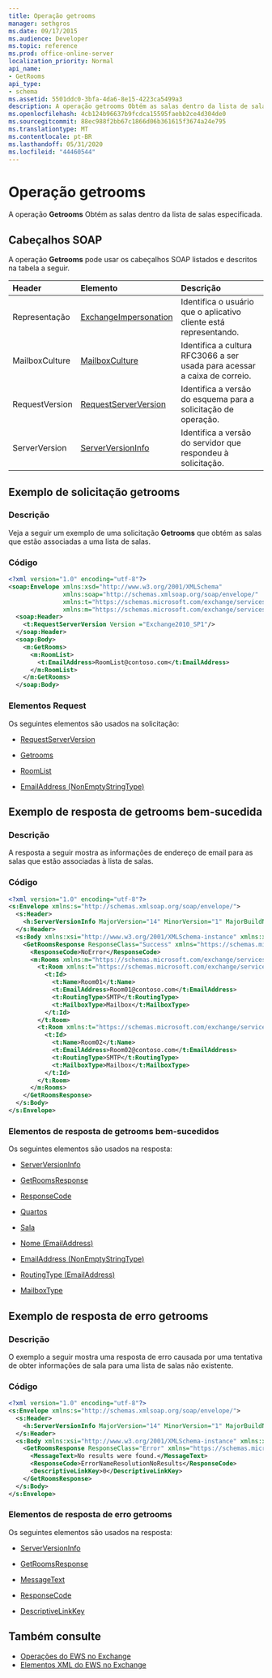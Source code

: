 ```yaml
---
title: Operação getrooms
manager: sethgros
ms.date: 09/17/2015
ms.audience: Developer
ms.topic: reference
ms.prod: office-online-server
localization_priority: Normal
api_name:
- GetRooms
api_type:
- schema
ms.assetid: 5501ddc0-3bfa-4da6-8e15-4223ca5499a3
description: A operação getrooms Obtém as salas dentro da lista de salas especificada.
ms.openlocfilehash: 4cb124b96637b9fcdca15595faebb2ce4d304de0
ms.sourcegitcommit: 88ec988f2bb67c1866d06b361615f3674a24e795
ms.translationtype: MT
ms.contentlocale: pt-BR
ms.lasthandoff: 05/31/2020
ms.locfileid: "44460544"
---
```

# <a name="getrooms-operation"></a>Operação getrooms

A operação **Getrooms** Obtém as salas dentro da lista de salas especificada. 
  
## <a name="soap-headers"></a>Cabeçalhos SOAP

A operação **Getrooms** pode usar os cabeçalhos SOAP listados e descritos na tabela a seguir. 
  
|**Header**|**Elemento**|**Descrição**|
|:-----|:-----|:-----|
|Representação  <br/> |[ExchangeImpersonation](exchangeimpersonation.md) <br/> |Identifica o usuário que o aplicativo cliente está representando.  <br/> |
|MailboxCulture  <br/> |[MailboxCulture](mailboxculture.md) <br/> |Identifica a cultura RFC3066 a ser usada para acessar a caixa de correio.  <br/> |
|RequestVersion  <br/> |[RequestServerVersion](requestserverversion.md) <br/> |Identifica a versão do esquema para a solicitação de operação.  <br/> |
|ServerVersion  <br/> |[ServerVersionInfo](serverversioninfo.md) <br/> |Identifica a versão do servidor que respondeu à solicitação.  <br/> |
   
## <a name="getrooms-request-example"></a>Exemplo de solicitação getrooms

### <a name="description"></a>Descrição

Veja a seguir um exemplo de uma solicitação **Getrooms** que obtém as salas que estão associadas a uma lista de salas. 
  
### <a name="code"></a>Código

```XML
<?xml version="1.0" encoding="utf-8"?>
<soap:Envelope xmlns:xsd="http://www.w3.org/2001/XMLSchema"
               xmlns:soap="http://schemas.xmlsoap.org/soap/envelope/"
               xmlns:t="https://schemas.microsoft.com/exchange/services/2006/types"
               xmlns:m="https://schemas.microsoft.com/exchange/services/2006/messages">
  <soap:Header>
    <t:RequestServerVersion Version ="Exchange2010_SP1"/>
  </soap:Header>
  <soap:Body>
    <m:GetRooms>
      <m:RoomList>
        <t:EmailAddress>RoomList@contoso.com</t:EmailAddress>
      </m:RoomList>
    </m:GetRooms>
  </soap:Body>

```

### <a name="request-elements"></a>Elementos Request

Os seguintes elementos são usados na solicitação:
  
- [RequestServerVersion](requestserverversion.md)
    
- [Getrooms](getrooms.md)
    
- [RoomList](roomlist.md)
    
- [EmailAddress (NonEmptyStringType)](emailaddress-nonemptystringtype.md)
    
## <a name="successful-getrooms-response-example"></a>Exemplo de resposta de getrooms bem-sucedida

### <a name="description"></a>Descrição

A resposta a seguir mostra as informações de endereço de email para as salas que estão associadas à lista de salas.
  
### <a name="code"></a>Código

```xml
<?xml version="1.0" encoding="utf-8"?>
<s:Envelope xmlns:s="http://schemas.xmlsoap.org/soap/envelope/">
  <s:Header>
    <h:ServerVersionInfo MajorVersion="14" MinorVersion="1" MajorBuildNumber="164" MinorBuildNumber="0" Version="Exchange2010_SP1" xmlns:h="https://schemas.microsoft.com/exchange/services/2006/types" xmlns="https://schemas.microsoft.com/exchange/services/2006/types" xmlns:xsi="http://www.w3.org/2001/XMLSchema-instance" xmlns:xsd="http://www.w3.org/2001/XMLSchema"/>
  </s:Header>
  <s:Body xmlns:xsi="http://www.w3.org/2001/XMLSchema-instance" xmlns:xsd="http://www.w3.org/2001/XMLSchema">
    <GetRoomsResponse ResponseClass="Success" xmlns="https://schemas.microsoft.com/exchange/services/2006/messages">
      <ResponseCode>NoError</ResponseCode>
      <m:Rooms xmlns:m="https://schemas.microsoft.com/exchange/services/2006/messages">
        <t:Room xmlns:t="https://schemas.microsoft.com/exchange/services/2006/types">
          <t:Id>
            <t:Name>Room01</t:Name>
            <t:EmailAddress>Room01@contoso.com</t:EmailAddress>
            <t:RoutingType>SMTP</t:RoutingType>
            <t:MailboxType>Mailbox</t:MailboxType>
          </t:Id>
        </t:Room>
        <t:Room xmlns:t="https://schemas.microsoft.com/exchange/services/2006/types">
          <t:Id>
            <t:Name>Room02</t:Name>
            <t:EmailAddress>Room02@contoso.com</t:EmailAddress>
            <t:RoutingType>SMTP</t:RoutingType>
            <t:MailboxType>Mailbox</t:MailboxType>
          </t:Id>
        </t:Room>
      </m:Rooms>
    </GetRoomsResponse>
  </s:Body>
</s:Envelope>
```

### <a name="successful-getrooms-response-elements"></a>Elementos de resposta de getrooms bem-sucedidos

Os seguintes elementos são usados na resposta:
  
- [ServerVersionInfo](serverversioninfo.md)
    
- [GetRoomsResponse](getroomsresponse.md)
    
- [ResponseCode](responsecode.md)
    
- [Quartos](rooms.md)
    
- [Sala](room.md)
    
- [Nome (EmailAddress)](name-emailaddress.md)
    
- [EmailAddress (NonEmptyStringType)](emailaddress-nonemptystringtype.md)
    
- [RoutingType (EmailAddress)](routingtype-emailaddress.md)
    
- [MailboxType](mailboxtype.md)
    
## <a name="getrooms-error-response-example"></a>Exemplo de resposta de erro getrooms

### <a name="description"></a>Descrição

O exemplo a seguir mostra uma resposta de erro causada por uma tentativa de obter informações de sala para uma lista de salas não existente.
  
### <a name="code"></a>Código

```XML
<?xml version="1.0" encoding="utf-8"?>
<s:Envelope xmlns:s="http://schemas.xmlsoap.org/soap/envelope/">
  <s:Header>
    <h:ServerVersionInfo MajorVersion="14" MinorVersion="1" MajorBuildNumber="164" MinorBuildNumber="0" Version="Exchange2010_SP1" xmlns:h="https://schemas.microsoft.com/exchange/services/2006/types" xmlns="https://schemas.microsoft.com/exchange/services/2006/types" xmlns:xsi="http://www.w3.org/2001/XMLSchema-instance" xmlns:xsd="http://www.w3.org/2001/XMLSchema"/>
  </s:Header>
  <s:Body xmlns:xsi="http://www.w3.org/2001/XMLSchema-instance" xmlns:xsd="http://www.w3.org/2001/XMLSchema">
    <GetRoomsResponse ResponseClass="Error" xmlns="https://schemas.microsoft.com/exchange/services/2006/messages">
      <MessageText>No results were found.</MessageText>
      <ResponseCode>ErrorNameResolutionNoResults</ResponseCode>
      <DescriptiveLinkKey>0</DescriptiveLinkKey>
    </GetRoomsResponse>
  </s:Body>
</s:Envelope>
```

### <a name="getrooms-error-response-elements"></a>Elementos de resposta de erro getrooms

Os seguintes elementos são usados na resposta:
  
- [ServerVersionInfo](serverversioninfo.md)
    
- [GetRoomsResponse](getroomsresponse.md)
    
- [MessageText](messagetext.md)
    
- [ResponseCode](responsecode.md)
    
- [DescriptiveLinkKey](descriptivelinkkey.md)
    
## <a name="see-also"></a>Também consulte

- [Operações do EWS no Exchange](ews-operations-in-exchange.md)
- [Elementos XML do EWS no Exchange](ews-xml-elements-in-exchange.md)

